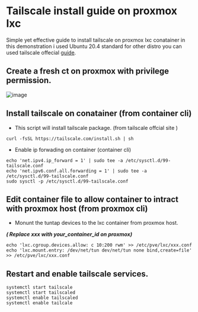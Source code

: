 # Tailscale install guide on proxmox lxc

Simple yet effective guide to install tailscale on proxmox lxc conatainer in this demonstration i used Ubuntu 20.4 standard for other distro you can used tailscale offecial [guide](https://tailscale.com/download/linux/oracle-linux-8).

## Create a fresh ct on proxmox with privilege permission.

![image](https://github.com/idhirandar/test-01/blob/main/img/01.png)

## Install tailscale on conatainer (from container cli)

- This script will install tailscale package. (from tailscale offcial site )

```shell
curl -fsSL https://tailscale.com/install.sh | sh
```

- Enable ip forwading on container (container cli)

```shell
echo 'net.ipv4.ip_forward = 1' | sudo tee -a /etc/sysctl.d/99-tailscale.conf
echo 'net.ipv6.conf.all.forwarding = 1' | sudo tee -a /etc/sysctl.d/99-tailscale.conf
sudo sysctl -p /etc/sysctl.d/99-tailscale.conf
```

## Edit container file to allow container to intract with proxmox host (from proxmox cli)

- Monunt the tuntap devices to the lxc container from proxmox host.

***( Replace xxx with your_container_id on proxmox)***

```shell
echo 'lxc.cgroup.devices.allow: c 10:200 rwm' >> /etc/pve/lxc/xxx.conf
echo 'lxc.mount.entry: /dev/net/tun dev/net/tun none bind,create=file' >> /etc/pve/lxc/xxx.conf
```

## Restart and enable tailscale services.

```shell
systemctl start tailscale
systemctl start tailscaled
systemctl enable tailscaled
systemctl enable tailcale
```
